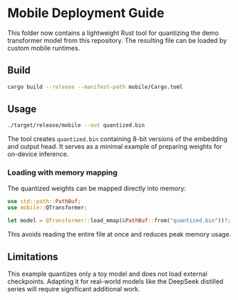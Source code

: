 # Mobile Deployment Guide

This folder now contains a lightweight Rust tool for quantizing the demo transformer model from this repository. The resulting file can be loaded by custom mobile runtimes.

## Build

```bash
cargo build --release --manifest-path mobile/Cargo.toml
```

## Usage

```bash
./target/release/mobile --out quantized.bin
```

The tool creates `quantized.bin` containing 8-bit versions of the embedding and output head. It serves as a minimal example of preparing weights for on-device inference.

### Loading with memory mapping

The quantized weights can be mapped directly into memory:

```rust
use std::path::PathBuf;
use mobile::QTransformer;

let model = QTransformer::load_mmap(&PathBuf::from("quantized.bin"))?;
```

This avoids reading the entire file at once and reduces peak memory usage.

## Limitations

This example quantizes only a toy model and does not load external checkpoints. Adapting it for real-world models like the DeepSeek distilled series will require significant additional work.
